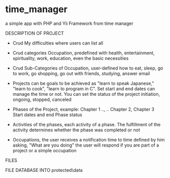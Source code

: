 # time_manager
a simple app  with PHP and Yii Framework from time manager

DESCRIPTION OF PROJECT

+ Crud My difficulties where users can list all

+ Crud categories Occupation, predefined with health, entertainment, spirituality, work, education, even the basic necessities

+ Crud Sub-Categories of Occupation, user-defined how to eat, sleep, go to work, go shopping, go out with friends, studying, answer email

+ Projects can be goals to be achieved as "learn to speak Japanese," "learn to cook", "learn to program in C".
Set start and end dates can manage the time or not.
You can set the status of the project initiation, ongoing, stopped, canceled

+ Phases of the Project, example: Chapter 1 .., .. Chapter 2, Chapter 3
Start dates and end
Phase status

+ Activities of the phases, each activity of a phase. The fulfillment of the activity determines whether the phase was completed or not

+ Occupations, the user receives a notification time to time defined by him asking, "What are you doing" the user will respond if you are part of a project or a simple occupation

FILES

FILE DATABASE INTO protected\data

